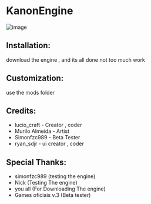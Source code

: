 # KanonEngine
![image](https://user-images.githubusercontent.com/106000001/218215676-f3899ec1-aa01-43c7-ba49-1d5e4b4dfd1a.png)


## Installation:
download the engine , and its all done not too much work
## Customization:
use the mods folder
## Credits:
* lucio_craft - Creator , coder
* Murilo Almeida - Artist
* Simonfzc989 - Beta Tester
* ryan_sdjr - ui creator , coder
## Special Thanks:
* simonfzc989 (testing the engine)
* Nick (Testing The engine)
* you all (For Downloading The engine)
* Games oficiais v.3 (Beta tester)
